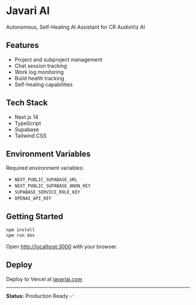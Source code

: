 # Javari AI

Autonomous, Self-Healing AI Assistant for CR AudioViz AI

## Features

- Project and subproject management
- Chat session tracking
- Work log monitoring
- Build health tracking
- Self-healing capabilities

## Tech Stack

- Next.js 14
- TypeScript
- Supabase
- Tailwind CSS

## Environment Variables

Required environment variables:
- `NEXT_PUBLIC_SUPABASE_URL`
- `NEXT_PUBLIC_SUPABASE_ANON_KEY`
- `SUPABASE_SERVICE_ROLE_KEY`
- `OPENAI_API_KEY`

## Getting Started

```bash
npm install
npm run dev
```

Open [http://localhost:3000](http://localhost:3000) with your browser.

## Deploy

Deploy to Vercel at [javariai.com](https://javariai.com)

---
**Status:** Production Ready ✅

